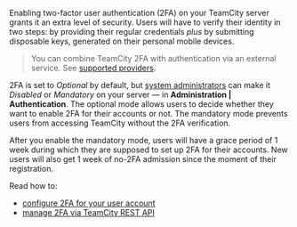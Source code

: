[//]: # (title: Managing Two-Factor Authentication)
[//]: # (auxiliary-id: Managing Two-Factor Authentication;Enabling Two-Factor Authentication)

Enabling two-factor user authentication (2FA) on your TeamCity server grants it an extra level of security. Users will have to verify their identity in two steps: by providing their regular credentials _plus_ by submitting disposable keys, generated on their personal mobile devices.

>You can combine TeamCity 2FA with authentication via an external service. See [supported providers](authentication-modules.md#auth-modules).

2FA is set to _Optional_ by default, but [system administrators](managing-user-roles-and-permissions.md) can make it _Disabled_ or _Mandatory_ on your server — in __Administration | Authentication__. The optional mode allows users to decide whether they want to enable 2FA for their accounts or not. The mandatory mode prevents users from accessing TeamCity without the 2FA verification.

After you enable the mandatory mode, users will have a grace period of 1 week during which they are supposed to set up 2FA for their accounts. New users will also get 1 week of no-2FA admission since the moment of their registration.

Read how to:
* [configure 2FA for your user account](configuring-your-user-profile.md#Configuring+Two-Factor+Authentication)
* [manage 2FA via TeamCity REST API](https://www.jetbrains.com/help/teamcity/rest/manage-2fa.html)
